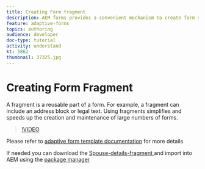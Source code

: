 ```yaml
---
title: Creating Form fragment
description: AEM forms provides a convenient mechanism to create form segment like a panel or a group of fields only once and reuse them across adaptive forms.
feature: adaptive-forms
topics: authoring
audience: developer
doc-type: tutorial
activity: understand
kt: 5862
thumbnail: 37325.jpg
---
```


# Creating Form Fragment

A fragment is a reusable part of a form. For example, a fragment can include an address block or legal text. Using fragments simplifies and speeds up the creation and maintenance of large numbers of forms.


>[!VIDEO](https://video.tv.adobe.com/v/37325/quality=9)



Please refer to [adaptive form template documentation](https://docs.adobe.com/content/help/en/experience-manager-65/forms/adaptive-forms-basic-authoring/adaptive-form-fragments.html) for more details  

If needed you can download the [Spouse-details-fragment ](assets/spouse-details-fragment.zip) and import into AEM using the [package manager](http://localhost:4502/crx/packmgr/index.jsp)





